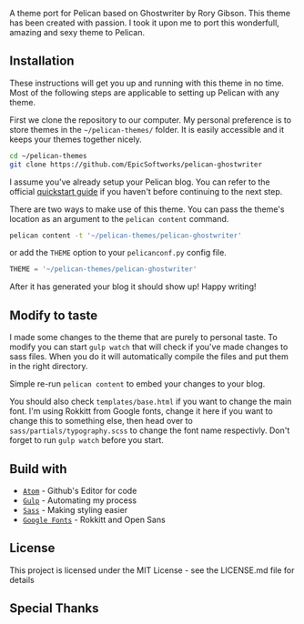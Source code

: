 A theme port for Pelican based on Ghostwriter by Rory Gibson. This theme has been created with passion. I took it upon me to port this wonderfull, amazing and sexy theme to Pelican.

## Installation

These instructions will get you up and running with this theme in no time. Most of the following steps are applicable to setting up Pelican with any theme.

First we clone the repository to our computer. My personal preference is to store themes in the `~/pelican-themes/` folder. It is easily accessible and it keeps your themes together nicely.

```bash
cd ~/pelican-themes
git clone https://github.com/EpicSoftworks/pelican-ghostwriter
```

I assume you've already setup your Pelican blog. You can refer to the official [quickstart guide](http://docs.getpelican.com/en/3.6.3/quickstart.html) if you haven't before continuing to the next step.

There are two ways to make use of this theme. You can pass the theme's location as an argument to the `pelican content` command.

```bash
pelican content -t '~/pelican-themes/pelican-ghostwriter'
```

or add the `THEME` option to your `pelicanconf.py` config file.

```python
THEME = '~/pelican-themes/pelican-ghostwriter'
```

After it has generated your blog it should show up! Happy writing!

## Modify to taste

I made some changes to the theme that are purely to personal taste. To modify you can start `gulp watch` that will check if you've made changes to sass files.  When you do it will automatically compile the files and put them in the right directory.

Simple re-run `pelican content` to embed your changes to your blog.

You should also check `templates/base.html` if you want to change the main font. I'm using Rokkitt from Google fonts, change it here if you want to change this to something else, then head over to `sass/partials/typography.scss` to change the font name respectivly. Don't forget to run `gulp watch` before you start.

## Build with

* [`Atom`](https://atom.io/) - Github's Editor for code
* [`Gulp`](http://gulpjs.com/) - Automating my process
* [`Sass`](http://sass-lang.com/) - Making styling easier
* [`Google Fonts`](https://fonts.google.com/) - Rokkitt and Open Sans

## License

This project is licensed under the MIT License - see the LICENSE.md file for details

## Special Thanks
